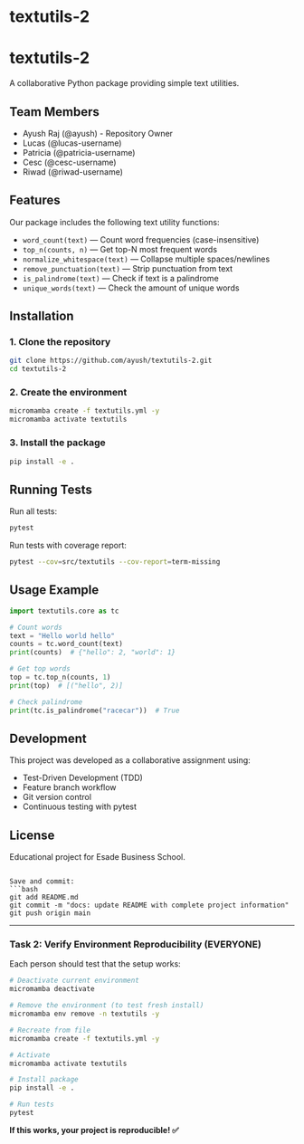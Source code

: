 # textutils-2
# textutils-2

A collaborative Python package providing simple text utilities.

## Team Members
- Ayush Raj (@ayush) - Repository Owner
- Lucas (@lucas-username)
- Patricia (@patricia-username)
- Cesc (@cesc-username)
- Riwad (@riwad-username)

## Features

Our package includes the following text utility functions:

- `word_count(text)` — Count word frequencies (case-insensitive)
- `top_n(counts, n)` — Get top-N most frequent words
- `normalize_whitespace(text)` — Collapse multiple spaces/newlines
- `remove_punctuation(text)` — Strip punctuation from text
- `is_palindrome(text)` — Check if text is a palindrome
- `unique_words(text)` — Check the amount of unique words

## Installation

### 1. Clone the repository
```bash
git clone https://github.com/ayush/textutils-2.git
cd textutils-2
```

### 2. Create the environment
```bash
micromamba create -f textutils.yml -y
micromamba activate textutils
```

### 3. Install the package
```bash
pip install -e .
```

## Running Tests

Run all tests:
```bash
pytest
```

Run tests with coverage report:
```bash
pytest --cov=src/textutils --cov-report=term-missing
```

## Usage Example

```python
import textutils.core as tc

# Count words
text = "Hello world hello"
counts = tc.word_count(text)
print(counts)  # {"hello": 2, "world": 1}

# Get top words
top = tc.top_n(counts, 1)
print(top)  # [("hello", 2)]

# Check palindrome
print(tc.is_palindrome("racecar"))  # True
```

## Development

This project was developed as a collaborative assignment using:
- Test-Driven Development (TDD)
- Feature branch workflow
- Git version control
- Continuous testing with pytest

## License

Educational project for Esade Business School.
```

Save and commit:
```bash
git add README.md
git commit -m "docs: update README with complete project information"
git push origin main
```

---

### Task 2: Verify Environment Reproducibility (EVERYONE)

Each person should test that the setup works:

```bash
# Deactivate current environment
micromamba deactivate

# Remove the environment (to test fresh install)
micromamba env remove -n textutils -y

# Recreate from file
micromamba create -f textutils.yml -y

# Activate
micromamba activate textutils

# Install package
pip install -e .

# Run tests
pytest
```

**If this works, your project is reproducible! ✅**
